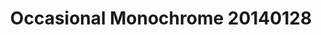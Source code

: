 ---
id_key: '18'
image: image_00046.jpg
thumbnail: thumb_image_00046.jpg
title: Occasional Monochrome 20140128
dimensions: 200 × 250
medium: Flasche Acrylic on canvas
work-year: '1990'
artist: Coralee Mater  
notes: 'yearning soon becomes manipulated

'
galleries: "- apple   - orange"
permalink: "/works/18.html"
layout: single-work
---